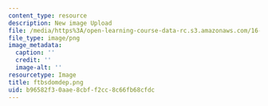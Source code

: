 ```yaml
---
content_type: resource
description: New image Upload
file: /media/https%3A/open-learning-course-data-rc.s3.amazonaws.com/16-90-computational-methods-in-aerospace-engineering-spring-2014/b96582f30aae8cbff2cc8c66fb68cfdc_ftbsdomdep.png
file_type: image/png
image_metadata:
  caption: ''
  credit: ''
  image-alt: ''
resourcetype: Image
title: ftbsdomdep.png
uid: b96582f3-0aae-8cbf-f2cc-8c66fb68cfdc
---
```

